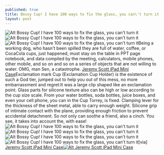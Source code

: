 ```yaml
---
published: true
title: Bossy Cup! I have 100 ways to fix the glass, you can\'t turn it
layout: post
---
```

![Alt Bossy Cup! I have 100 ways to fix the glass, you can\'t turn it](https://c2.staticflickr.com/2/1498/25307405804_38bdaf192f_t.jpg)![Alt Bossy Cup! I have 100 ways to fix the glass, you can\'t turn it](https://c2.staticflickr.com/2/1704/25940107475_cdd094b71a.jpg)![Alt Bossy Cup! I have 100 ways to fix the glass, you can\'t turn it](https://c2.staticflickr.com/2/1640/25845166181_441fab7496_b.jpg)Being a working dog, who hasn\'t been spilled they are full of water, coffee, or CocaCola cups, just happened, must stay on the table in PPT page notebook, and data compiled by the meeting, calculators, mobile phones, other mobile, and so on and so on a series of objects that are not willing to water. OMG, man Sen, a catastrophe. [Jeremy Scott iPad Mini Case](http://www.nodcase.com)Exclamation mark Cup (Exclamation Cup Holder) is the existence of such a God tier, jumped out to help you out of this mess, no more embarrassment and regret:It was a large clip shaped like an exclamation point. Glass parts for silicone texture also can be high or low according to the cup size scale. From your water bottles, soda bottles, juice boxes, and even your cell phone, you can in the Cup Torrey, is fixed. Clamping lever for the thickness of the sheet metal, able to carry enough weight. Silicone grip of intimate contact with the plane, providing enough friction to prevent accidental detachment. So not only can soothe a friend, also a cinch. You see, it takes into account the, with ease! []() ![Alt Bossy Cup! I have 100 ways to fix the glass, you can\'t turn it](https://c2.staticflickr.com/2/1581/25819355432_536f4949ae.jpg)![Alt Bossy Cup! I have 100 ways to fix the glass, you can\'t turn it](https://c2.staticflickr.com/2/1548/25307449474_abf4db997f.jpg)![Alt Bossy Cup! I have 100 ways to fix the glass, you can\'t turn it](https://c2.staticflickr.com/2/1598/25845203031_dcedc4fd51.jpg)![Alt Bossy Cup! I have 100 ways to fix the glass, you can\'t turn it](https://c2.staticflickr.com/2/1713/25940168025_fdc9969e5d.jpg)[via] [Jeremy Scott iPad Mini Case](http://www.nodcase.com/jeremy-scott-ipad-mini-case-hard-cover-colorful-panda-p-1948.html)[![Alt Jeremy Scott iPad Mini Case](http://www.nodcase.com/images/large/apple_case/jeremy_scott_mi034_lrg.jpg)](http://www.nodcase.com/jeremy-scott-ipad-mini-case-hard-cover-colorful-panda-p-1948.html)